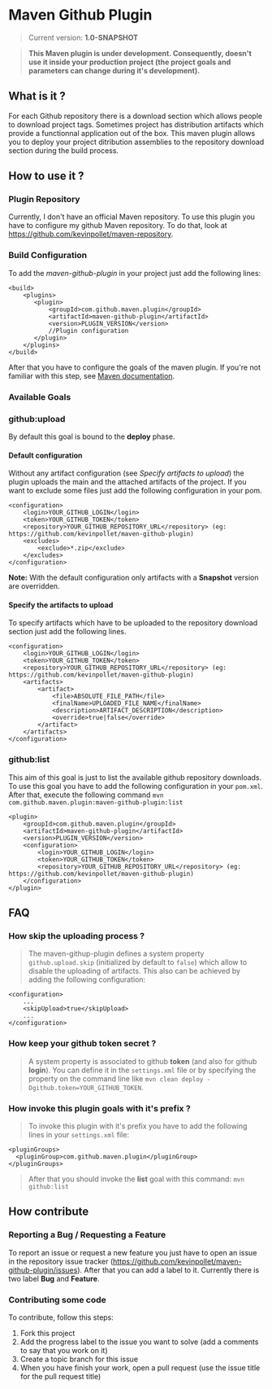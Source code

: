Maven Github Plugin
===================

>Current version: __1.0-SNAPSHOT__

>__This Maven plugin is under development. Consequently, doesn't use it inside your production project (the project goals and parameters can change during it's development).__

What is it ?
------------

For each Github repository there is a download section which allows people to download project tags. Sometimes project has distribution artifacts which provide a functionnal application out of the box. This maven plugin allows you to deploy your project ditribution assemblies to the repository download section during the build process.

How to use it ?
---------------

### Plugin Repository

Currently, I don't have an official Maven repository. To use this plugin you have to configure my github Maven repository. To do that, look at <https://github.com/kevinpollet/maven-repository>.
	
### Build Configuration

To add the _maven-github-plugin_ in your project just add the following lines:

	<build>
		<plugins>
   	 	   <plugin>
   	 	       <groupId>com.github.maven.plugin</groupId>
   	 	       <artifactId>maven-github-plugin</artifactId>
   	 	       <version>PLUGIN_VERSION</version>
   	 	       //Plugin configuration
   	 	   </plugin>
		</plugins>
	</build>

After that you have to configure the goals of the maven plugin. If you're not familiar with this step, see [Maven documentation](http://maven.apache.org/guides/introduction/introduction-to-the-lifecycle.html).

### Available Goals

### github:upload

By default this goal is bound to the __deploy__ phase.

#### Default configuration

Without any artifact configuration (see _Specify artifacts to upload_) the plugin uploads the main and the attached artifacts of the project. If you want to exclude some files just add the following configuration in your pom.

	<configuration>
		<login>YOUR_GITHUB_LOGIN</login>
		<token>YOUR_GITHUB_TOKEN</token>
		<repository>YOUR_GITHUB_REPOSITORY_URL</repository> (eg: https://github.com/kevinpollet/maven-github-plugin)
		<excludes>
			<exclude>*.zip</exclude>
		</excludes>
	</configuration>
	
**Note:** With the default configuration only artifacts with a **Snapshot** version are overridden. 	
	
#### Specify the artifacts to upload

To specify artifacts which have to be uploaded to the repository download section just add the following lines.

	<configuration>
		<login>YOUR_GITHUB_LOGIN</login>
		<token>YOUR_GITHUB_TOKEN</token>
		<repository>YOUR_GITHUB_REPOSITORY_URL</repository> (eg: https://github.com/kevinpollet/maven-github-plugin)
		<artifacts>
			<artifact>
				<file>ABSOLUTE_FILE_PATH</file>
				<finalName>UPLOADED_FILE_NAME</finalName>
				<description>ARTIFACT_DESCRIPTION</description>
				<override>true|false</override>
			</artifact>
		</artifacts>
	</configuration>

### github:list

This aim of this goal is just to list the available github repository downloads. To use this goal you have to add the following configuration in your `pom.xml`. After that, execute the following command `mvn com.github.maven.plugin:maven-github-plugin:list`

	<plugin>
		<groupId>com.github.maven.plugin</groupId>
		<artifactId>maven-github-plugin</artifactId>
		<version>PLUGIN_VERSION</version>
		<configuration>
			<login>YOUR_GITHUB_LOGIN</login>
			<token>YOUR_GITHUB_TOKEN</token>
			<repository>YOUR_GITHUB_REPOSITORY_URL</repository> (eg: https://github.com/kevinpollet/maven-github-plugin)
		</configuration>
	</plugin>

FAQ
---

### How skip the uploading process ?

>The maven-githup-plugin defines a system property `github.upload.skip` (initialized by default to `false`) which allow to disable the uploading of artifacts. This also can be achieved by adding the following configuration:

    <configuration>
		...
		<skipUpload>true</skipUpload>
		...
	</configuration>

### How keep your github token secret ?

> A system property is associated to github **token** (and also for github **login**). You can define it in the `settings.xml` file or by specifying the property on the command line like 
`mvn clean deploy -Dgithub.token=YOUR_GITHUB_TOKEN`.

### How invoke this plugin goals with it's prefix ?
 
>To invoke this plugin with it's prefix you have to add the following lines in your `settings.xml` file:

    <pluginGroups>
	  <pluginGroup>com.github.maven.plugin</pluginGroup>
	</pluginGroups>
	
>After that you should invoke the **list** goal with this command: `mvn github:list`

How contribute
--------------

### Reporting a Bug / Requesting a Feature

To report an issue or request a new feature you just have to open an issue in the repository issue tracker (<https://github.com/kevinpollet/maven-github-plugin/issues>). After that you can add a label to it. Currently there is two label __Bug__ and __Feature__.

### Contributing some code

To contribute, follow this steps:

 1. Fork this project
 2. Add the progress label to the issue you want to solve (add a comments to say that you work on it)
 3. Create a topic branch for this issue
 4. When you have finish your work, open a pull request (use the issue title for the pull request title)
